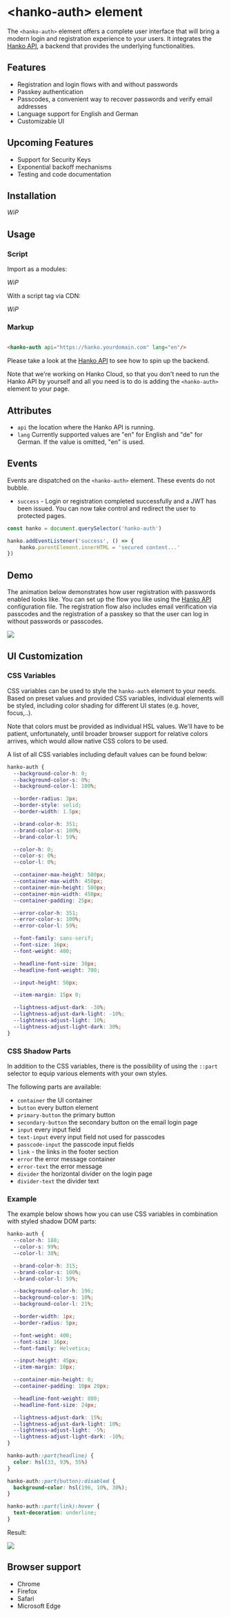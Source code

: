 # &lt;hanko-auth&gt; element

The `<hanko-auth>` element offers a complete user interface that will bring a modern login and registration experience
to your users. It integrates the [Hanko API](../backend/README.md), a backend that provides the underlying
functionalities.

## Features

* Registration and login flows with and without passwords
* Passkey authentication
* Passcodes, a convenient way to recover passwords and verify email addresses
* Language support for English and German
* Customizable UI

## Upcoming Features

* Support for Security Keys
* Exponential backoff mechanisms
* Testing and code documentation

## Installation

_WiP_

## Usage

### Script

Import as a modules:

_WiP_

With a script tag via CDN:

_WiP_

### Markup

```html

<hanko-auth api="https://hanko.yourdomain.com" lang="en"/>
```

Please take a look at the [Hanko API](../backend/README.md) to see how to spin up the backend.

Note that we're working on Hanko Cloud, so that you don't need to run the Hanko API by yourself and all you need is to
do is adding the `<hanko-auth>` element to your page.

## Attributes

- `api` the location where the Hanko API is running.
- `lang` Currently supported values are "en" for English and "de" for German. If the value is omitted, "en" is used.

## Events

Events are dispatched on the `<hanko-auth>` element. These events do not bubble.

- `success` - Login or registration completed successfully and a JWT has been issued. You can now take control and
  redirect the user to protected pages.

```js
const hanko = document.querySelector('hanko-auth')

hanko.addEventListener('success', () => {
    hanko.parentElement.innerHTML = 'secured content...'
})
```

## Demo

The animation below demonstrates how user registration with passwords enabled looks like. You can set up the flow you
like using the [Hanko API](../backend/README.md) configuration file. The registration flow also includes email
verification via passcodes and the registration of a passkey so that the user can log in without passwords or passcodes.

![](demo.gif)

## UI Customization

### CSS Variables

CSS variables can be used to style the `hanko-auth` element to your needs. Based on preset values and provided CSS
variables, individual elements will be styled, including color shading for different UI states (e.g. hover, focus,..).

Note that colors must be provided as individual HSL values. We'll have to be patient, unfortunately, until
broader browser support for relative colors arrives, which would allow native CSS colors to be used.

A list of all CSS variables including default values can be found below:

```css
hanko-auth {
  --background-color-h: 0;
  --background-color-s: 0%;
  --background-color-l: 100%;

  --border-radius: 3px;
  --border-style: solid;
  --border-width: 1.5px;

  --brand-color-h: 351;
  --brand-color-s: 100%;
  --brand-color-l: 59%;

  --color-h: 0;
  --color-s: 0%;
  --color-l: 0%;

  --container-max-height: 500px;
  --container-max-width: 450px;
  --container-min-height: 500px;
  --container-min-width: 450px;
  --container-padding: 25px;

  --error-color-h: 351;
  --error-color-s: 100%;
  --error-color-l: 59%;

  --font-family: sans-serif;
  --font-size: 16px;
  --font-weight: 400;

  --headline-font-size: 30px;
  --headline-font-weight: 700;

  --input-height: 50px;

  --item-margin: 15px 0;

  --lightness-adjust-dark: -30%;
  --lightness-adjust-dark-light: -10%;
  --lightness-adjust-light: 10%;
  --lightness-adjust-light-dark: 30%;
}
```

### CSS Shadow Parts

In addition to the CSS variables, there is the possibility of using the `::part` selector to equip various elements
with your own styles.

The following parts are available:

- `container` the UI container
- `button` every button element
- `primary-button` the primary button
- `secondary-button` the secondary button on the email login page
- `input` every input field
- `text-input` every input field not used for passcodes
- `passcode-input` the passcode input fields
- `link` - the links in the footer section
- `error` the error message container
- `error-text` the error message
- `divider` the horizontal divider on the login page
- `divider-text` the divider text

### Example

The example below shows how you can use CSS variables in combination with styled shadow DOM parts:

```css
hanko-auth {
  --color-h: 188;
  --color-s: 99%;
  --color-l: 38%;

  --brand-color-h: 315;
  --brand-color-s: 100%;
  --brand-color-l: 59%;

  --background-color-h: 196;
  --background-color-s: 10%;
  --background-color-l: 21%;

  --border-width: 1px;
  --border-radius: 5px;

  --font-weight: 400;
  --font-size: 16px;
  --font-family: Helvetica;

  --input-height: 45px;
  --item-margin: 10px;

  --container-min-height: 0;
  --container-padding: 10px 20px;

  --headline-font-weight: 800;
  --headline-font-size: 24px;

  --lightness-adjust-dark: 15%;
  --lightness-adjust-dark-light: 10%;
  --lightness-adjust-light: -5%;
  --lightness-adjust-light-dark: -10%;
}

hanko-auth::part(headline) {
  color: hsl(33, 93%, 55%)
}

hanko-auth::part(button):disabled {
  background-color: hsl(196, 10%, 30%);
}

hanko-auth::part(link):hover {
  text-decoration: underline;
}

```

Result:

![](demo-css.png)


## Browser support

- Chrome
- Firefox
- Safari
- Microsoft Edge
